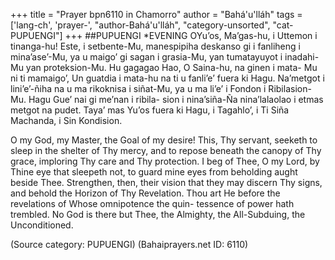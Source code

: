 +++
title = "Prayer bpn6110 in Chamorro"
author = "Bahá'u'lláh"
tags = ['lang-ch', 'prayer-', "author-Bahá'u'lláh", "category-unsorted", "cat-PUPUENGI"]
+++
##PUPUENGI
*EVENING
OYu’os, Ma’gas-hu, i Uttemon i tinanga-hu! Este, i setbente-Mu, manespipiha deskanso gi i fanliheng i mina’ase’-Mu, ya u maigo’ gi sagan i grasia-Mu, yan tumatayuyot i inadahi-Mu yan proteksion-Mu.
Hu gagagao Hao, O Saina-hu, na ginen i mata- Mu ni ti mamaigo’, Un guatdia i mata-hu na ti u fanli’e’ fuera ki Hagu. Na’metgot i lini’e’-ñiha na u ma rikoknisa i siñat-Mu, ya u ma li’e’ i Fondon i Ribilasion-Mu. Hagu Gue’ nai gi me’nan i ribila- sion i nina’siña-Ña nina’lalaolao i etmas metgot na pudet.
Taya’ mas Yu’os fuera ki Hagu, i Tagahlo’, i Ti Siña Machanda, i Sin Kondision.

O my God, my Master, the Goal of my desire! This, Thy servant, seeketh to sleep in the shelter of Thy mercy, and to repose beneath the canopy of Thy grace, imploring Thy care and Thy protection.
I beg of Thee, O my Lord, by Thine eye that sleepeth not, to guard mine eyes from beholding aught beside Thee. Strengthen, then, their vision that they may discern Thy signs, and behold the Horizon of Thy Revelation. Thou art He before the revelations of Whose omnipotence the quin- tessence of power hath trembled.
No God is there but Thee, the Almighty, the All-Subduing, the Unconditioned.

(Source category: PUPUENGI)
(Bahaiprayers.net ID: 6110)
